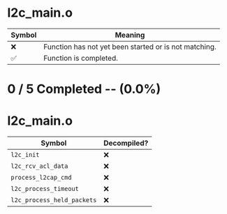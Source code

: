 # l2c_main.o
| Symbol | Meaning 
| ------------- | ------------- 
| :x: | Function has not yet been started or is not matching. 
| :white_check_mark: | Function is completed. 


# 0 / 5 Completed -- (0.0%)
# l2c_main.o
| Symbol | Decompiled? |
| ------------- | ------------- |
| `l2c_init` | :x: |
| `l2c_rcv_acl_data` | :x: |
| `process_l2cap_cmd` | :x: |
| `l2c_process_timeout` | :x: |
| `l2c_process_held_packets` | :x: |
